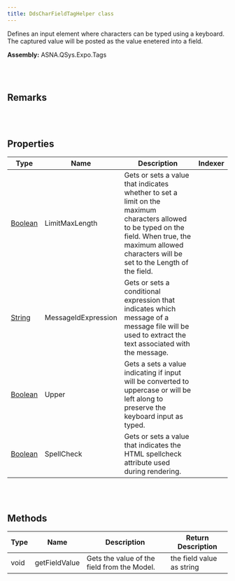 ```yaml
---
title: DdsCharFieldTagHelper class
---
```


Defines an input element where characters can be typed using a keyboard. The captured value will be posted as the value enetered into a field.

**Assembly:** ASNA.QSys.Expo.Tags

<br>
<br>

## Remarks

<br>
<br>

## Properties

| Type | Name | Description | Indexer
| --- | --- | --- | --- 
| [Boolean](https://docs.microsoft.com/en-us/dotnet/api/system.boolean?view=net-5.0) | LimitMaxLength | Gets or sets a value that indicates whether to set a limit on the maximum characters allowed to be typed on the field. When true, the maximum allowed characters will be set to the Length of the field. | 
| [String](https://docs.microsoft.com/en-us/dotnet/api/system.string?view=net-5.0) | MessageIdExpression | Gets or sets a conditional expression that indicates which message of a message file will be used to extract the text associated with the message. | 
| [Boolean](https://docs.microsoft.com/en-us/dotnet/api/system.boolean?view=net-5.0) | Upper | Gets a sets a value indicating if input will be converted to uppercase or will be left along to preserve the keyboard input as typed. | 
| [Boolean](https://docs.microsoft.com/en-us/dotnet/api/system.boolean?view=net-5.0) | SpellCheck | Gets or sets a value that indicates the HTML spellcheck attribute used during rendering. | 

<br>
<br>

## Methods

| Type | Name | Description | Return Description 
| --- | --- | --- | --- 
| void | getFieldValue | Gets the value of the field from the Model. | the field value as string

<br>
<br>

